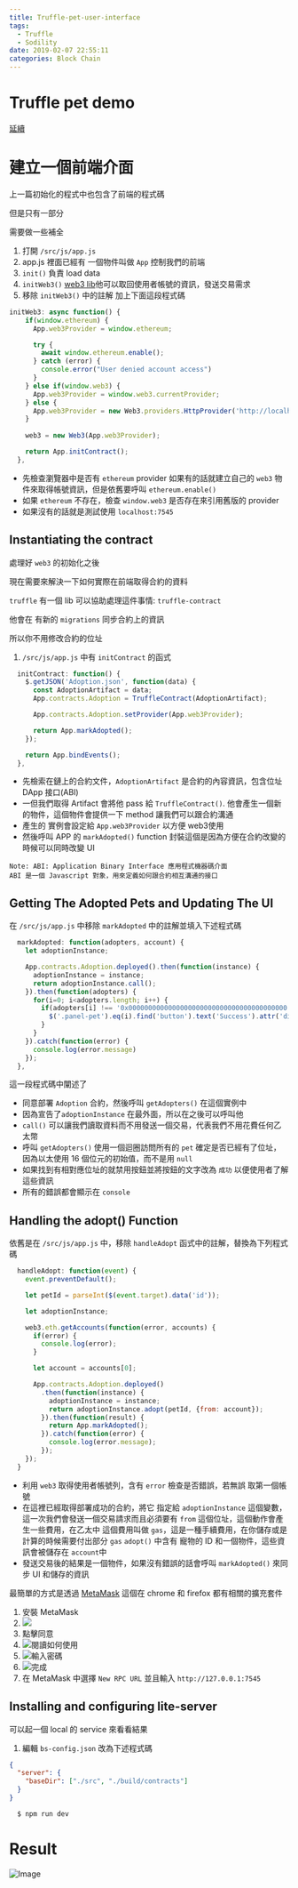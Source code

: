 ```yaml
---
title: Truffle-pet-user-interface
tags:
  - Truffle
  - Sodility
date: 2019-02-07 22:55:11
categories: Block Chain
---
```


# Truffle pet demo

[延續](./Truffle-pet-demo.md)

# 建立一個前端介面

上一篇初始化的程式中也包含了前端的程式碼

但是只有一部分

需要做一些補全 

1. 打開 `/src/js/app.js`
2. app.js 裡面已經有 一個物件叫做 `App` 控制我們的前端
  1. `init()` 負責 load data
  2. `initWeb3()` [web3 lib](https://github.com/ethereum/web3.js/)他可以取回使用者帳號的資訊，發送交易需求
  3. 移除 `initWeb3()` 中的註解 加上下面這段程式碼

```js
initWeb3: async function() {
    if(window.ethereum) {
      App.web3Provider = window.ethereum;

      try {
        await window.ethereum.enable();
      } catch (error) {
        console.error("User denied account access")
      }
    } else if(window.web3) {
      App.web3Provider = window.web3.currentProvider;
    } else {
      App.web3Provider = new Web3.providers.HttpProvider('http://localhost:7545');
    }
    
    web3 = new Web3(App.web3Provider);

    return App.initContract();
  },
```
* 先檢查瀏覽器中是否有 `ethereum` provider 如果有的話就建立自己的 `web3` 物件來取得帳號資訊，但是依舊要呼叫 `ethereum.enable()`
* 如果 `ethereum` 不存在，檢查 `window.web3` 是否存在來引用舊版的 provider
* 如果沒有的話就是測試使用 `localhost:7545`

## Instantiating the contract

處理好 `web3` 的初始化之後

現在需要來解決一下如何實際在前端取得合約的資料

`truffle` 有一個 lib 可以協助處理這件事情: `truffle-contract`

他會在 有新的 `migrations` 同步合約上的資訊

所以你不用修改合約的位址

1. `/src/js/app.js` 中有 `initContract` 的函式

```js
  initContract: function() {
    $.getJSON('Adoption.json', function(data) {
      const AdoptionArtifact = data;
      App.contracts.Adoption = TruffleContract(AdoptionArtifact);

      App.contracts.Adoption.setProvider(App.web3Provider);

      return App.markAdopted();
    });

    return App.bindEvents();
  },
```

* 先檢索在鏈上的合約文件，`AdoptionArtifact` 是合約的內容資訊，包含位址 DApp 接口(ABI)
* 一但我們取得 Artifact 會將他 pass 給 `TruffleContract()`. 他會產生一個新的物件，這個物件會提供一下 method 讓我們可以跟合約溝通
* 產生的 實例會設定給 `App.web3Provider` 以方便 web3使用
* 然後呼叫 APP 的 `markAdopted()` function 封裝這個是因為方便在合約改變的時候可以同時改變 UI

```
Note: ABI: Application Binary Interface 應用程式機器碼介面
ABI 是一個 Javascript 對象，用來定義如何跟合約相互溝通的接口
```

## Getting The Adopted Pets and Updating The UI

在 `/src/js/app.js` 中移除 `markAdopted` 中的註解並填入下述程式碼

```js
  markAdopted: function(adopters, account) {
    let adoptionInstance;

    App.contracts.Adoption.deployed().then(function(instance) {
      adoptionInstance = instance;
      return adoptionInstance.call();
    }).then(function(adopters) {
      for(i=0; i<adopters.length; i++) {
        if(adopters[i] !== '0x0000000000000000000000000000000000000000') {
          $('.panel-pet').eq(i).find('button').text('Success').attr('disabled', true);
        }
      }
    }).catch(function(error) {
      console.log(error.message)
    });
  },
```

這一段程式碼中闡述了

* 同意部署 `Adoption` 合約，然後呼叫 `getAdopters()` 在這個實例中
* 因為宣告了`adoptionInstance` 在最外面，所以在之後可以呼叫他
* `call()` 可以讓我們讀取資料而不用發送一個交易，代表我們不用花費任何乙太幣
* 呼叫 `getAdopters()` 使用一個迴圈訪問所有的 `pet` 確定是否已經有了位址，因為以太使用 16 個位元的初始值，而不是用 `null` 
* 如果找到有相對應位址的就禁用按鈕並將按鈕的文字改為 `成功` 以便使用者了解這些資訊
* 所有的錯誤都會顯示在 `console`

## Handling the adopt() Function

依舊是在 `/src/js/app.js` 中，移除 `handleAdopt` 函式中的註解，替換為下列程式碼

```js
  handleAdopt: function(event) {
    event.preventDefault();

    let petId = parseInt($(event.target).data('id'));

    let adoptionInstance;

    web3.eth.getAccounts(function(error, accounts) {
      if(error) {
        console.log(error);
      }

      let account = accounts[0];

      App.contracts.Adoption.deployed()
        .then(function(instance) {
          adoptionInstance = instance;
          return adoptionInstance.adopt(petId, {from: account});
        }).then(function(result) {
          return App.markAdopted();
        }).catch(function(error) {
          console.log(error.message);
        });
    });
  }
```

* 利用 `web3` 取得使用者帳號列，含有 `error` 檢查是否錯誤，若無誤 取第一個帳號
* 在這裡已經取得部署成功的合約，將它 指定給 `adoptionInstance` 這個變數，這一次我們會發送一個交易請求而且必須要有 `from` 這個位址，這個動作會產生一些費用，在乙太中 這個費用叫做 `gas`，這是一種手續費用，在你儲存或是計算的時候需要付出部分 `gas` `adopt()` 中含有 寵物的 ID 和一個物件，這些資訊會被儲存在 `account`中
* 發送交易後的結果是一個物件，如果沒有錯誤的話會呼叫 `markAdopted()` 來同步 UI 和儲存的資訊

最簡單的方式是透過 [MetaMask](https://metamask.io/) 這個在 chrome 和 firefox 都有相關的擴充套件

1. 安裝 MetaMask
2. ![](https://truffleframework.com/img/tutorials/pet-shop/metamask-privacy.png)
3. 點擊同意
4. ![閱讀如何使用](https://truffleframework.com/img/tutorials/pet-shop/metamask-terms.png)
5. ![輸入密碼](https://truffleframework.com/img/tutorials/pet-shop/metamask-initial.png)
6. ![完成](https://truffleframework.com/img/tutorials/pet-shop/metamask-networkmenu.png)
7. 在 MetaMask 中選擇 `New RPC URL` 並且輸入 `http://127.0.0.1:7545`

## Installing and configuring lite-server

可以起一個 local 的 service 來看看結果

1. 編輯 `bs-config.json` 改為下述程式碼

```json
{
  "server": {
    "baseDir": ["./src", "./build/contracts"]
  }
}
```

```
  $ npm run dev
```

# Result

![Image](../../../../images/blockchain/example.png)